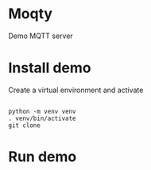Moqty
=====

Demo MQTT server

Install demo
============

Create a virtual environment and activate

```shell

python -m venv venv
. venv/bin/activate
git clone 

```


Run demo
========


